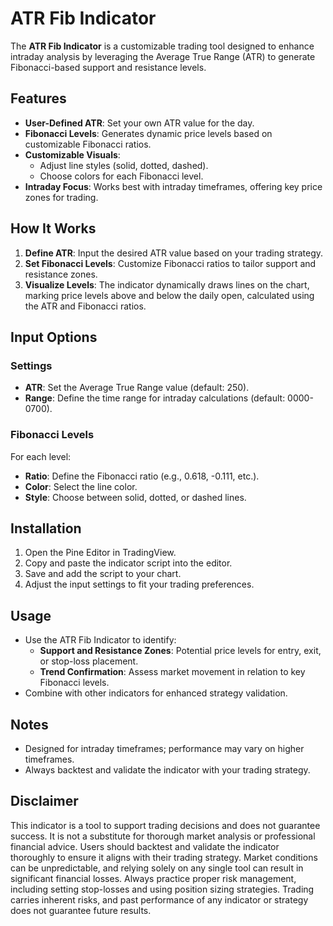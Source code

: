 # ATR Fib Indicator

The **ATR Fib Indicator** is a customizable trading tool designed to enhance intraday analysis by leveraging the Average True Range (ATR) to generate Fibonacci-based support and resistance levels.

## Features

- **User-Defined ATR**: Set your own ATR value for the day.
- **Fibonacci Levels**: Generates dynamic price levels based on customizable Fibonacci ratios.
- **Customizable Visuals**:
  - Adjust line styles (solid, dotted, dashed).
  - Choose colors for each Fibonacci level.
- **Intraday Focus**: Works best with intraday timeframes, offering key price zones for trading.

## How It Works

1. **Define ATR**: Input the desired ATR value based on your trading strategy.
2. **Set Fibonacci Levels**: Customize Fibonacci ratios to tailor support and resistance zones.
3. **Visualize Levels**: The indicator dynamically draws lines on the chart, marking price levels above and below the daily open, calculated using the ATR and Fibonacci ratios.

## Input Options

### Settings
- **ATR**: Set the Average True Range value (default: 250).
- **Range**: Define the time range for intraday calculations (default: 0000-0700).

### Fibonacci Levels
For each level:
- **Ratio**: Define the Fibonacci ratio (e.g., 0.618, -0.111, etc.).
- **Color**: Select the line color.
- **Style**: Choose between solid, dotted, or dashed lines.

## Installation

1. Open the Pine Editor in TradingView.
2. Copy and paste the indicator script into the editor.
3. Save and add the script to your chart.
4. Adjust the input settings to fit your trading preferences.


## Usage

- Use the ATR Fib Indicator to identify:
  - **Support and Resistance Zones**: Potential price levels for entry, exit, or stop-loss placement.
  - **Trend Confirmation**: Assess market movement in relation to key Fibonacci levels.
- Combine with other indicators for enhanced strategy validation.

## Notes

- Designed for intraday timeframes; performance may vary on higher timeframes.
- Always backtest and validate the indicator with your trading strategy.

## Disclaimer

This indicator is a tool to support trading decisions and does not guarantee success. It is not a substitute for thorough market analysis or professional financial advice. Users should backtest and validate the indicator thoroughly to ensure it aligns with their trading strategy. Market conditions can be unpredictable, and relying solely on any single tool can result in significant financial losses. Always practice proper risk management, including setting stop-losses and using position sizing strategies. Trading carries inherent risks, and past performance of any indicator or strategy does not guarantee future results.

